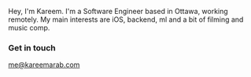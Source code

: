 Hey, I'm Kareem. I'm a Software Engineer based in Ottawa, working remotely. My main interests are iOS, backend, ml and a bit of filming and music comp.

### Get in touch

[me@kareemarab.com](mailto:me@kareemarab.com)

